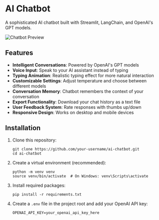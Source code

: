 # AI Chatbot

A sophisticated AI chatbot built with Streamlit, LangChain, and OpenAI's GPT models.

![Chatbot Preview](https://raw.githubusercontent.com/username/ai-chatbot/main/preview.png)

## Features

- **Intelligent Conversations**: Powered by OpenAI's GPT models
- **Voice Input**: Speak to your AI assistant instead of typing
- **Typing Animation**: Realistic typing effect for more natural interaction
- **Customizable Settings**: Adjust temperature and choose between different models
- **Conversation Memory**: Chatbot remembers the context of your conversation
- **Export Functionality**: Download your chat history as a text file
- **User Feedback System**: Rate responses with thumbs up/down
- **Responsive Design**: Works on desktop and mobile devices

## Installation

1. Clone this repository:
   ```
   git clone https://github.com/your-username/ai-chatbot.git
   cd ai-chatbot
   ```

2. Create a virtual environment (recommended):
   ```
   python -m venv venv
   source venv/bin/activate  # On Windows: venv\Scripts\activate
   ```

3. Install required packages:
   ```
   pip install -r requirements.txt
   ```

4. Create a `.env` file in the project root and add your OpenAI API key:
   ```
   OPENAI_API_KEY=your_openai_api_key_here
   ```

